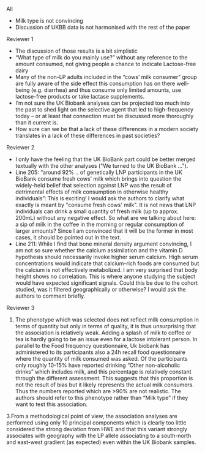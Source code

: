 All

- Milk type is not convincing
- Discussion of UKBB data is not harmonised with the rest of the paper


Reviewer 1

- The discussion of those results is a bit simplistic
- “What type of milk do you mainly use?” without any reference to the amount consumed, not giving people a chance to indicate Lactose-free dairy
- Many of the non-LP adults included in the “cows’ milk consumer” group are fully aware of the side effect this consumption has on there well-being (e.g. diarrhea) and thus consume only limited amounts, use lactose-free products or take lactase supplements.
- I’m not sure the UK Biobank analyses can be projected too much into the past to shed light on the selective agent that led to high-frequency today – or at least that connection must be discussed more thoroughly than it current is.
- How sure can we be that a lack of these differences in a modern society translates in a lack of these differences in past societies?

Reviewer 2

- I only have the feeling that the UK BioBank part could be better merged textually with the other analyses ("We turned to the UK BioBank ...").
- Line 205: “around 92% .. of genetically LNP participants in the UK BioBank consume fresh cows’ milk which brings into question the widely-held belief that selection against LNP was the result of detrimental effects of milk consumption in otherwise healthy individuals”: This is exciting! I would ask the authors to clarify what exactly is meant by "consume fresh cows' milk". It is not news that LNP individuals can drink a small quantity of fresh milk (up to approx. 200mL) without any negative effect. So what are we talking about here: a sip of milk in the coffee in the morning or regular consumption of larger amounts? Since I am convinced that it will be the former in most cases, it should be pointed out in the text.
- Line 211: While I find that bone mineral density argument convincing, I am not so sure whether the calcium assimilation and the vitamin D hypothesis should necessarily invoke higher serum calcium. High serum concentrations would indicate that calcium-rich foods are consumed but the calcium is not effectively metabolized. I am very surprised that body height shows no correlation. This is where anyone studying the subject would have expected significant signals. Could this be due to the cohort studied, was it filtered geographically or otherwise? I would ask the authors to comment briefly.

Reviewer 3

1. The phenotype which was selected does not reflect milk consumption in terms of quantity but only in terms of quality, it is thus unsurprising that the association is relatively weak. Adding a splash of milk to coffee or tea is hardly going to be an issue even for a lactose intolerant person. In parallel to the Food frequency questionnaire, Uk biobank has administered to its participants also a 24h recall food questionnaire where the quantity of milk consumed was asked. Of the participants only roughly 10-15% have reported drinking “Other non-alcoholic drinks” which includes milk, and this percentage is relatively constant through the different assessment. This suggests that this proportion is not the result of bias but it likely represents the actual milk consumers. Thus the numbers reported which are >90% are not realistic.
The authors should refer to this phenotype rather than “Milk type” if they want to test this association.

3.From a methodological point of view, the association analyses are performed using only 10 principal components which is clearly too little considered the strong deviation from HWE and that this variant strongly associates with geography with the LP allele associating to a south-north and east-west gradient (as expected) even within the UK Biobank samples.